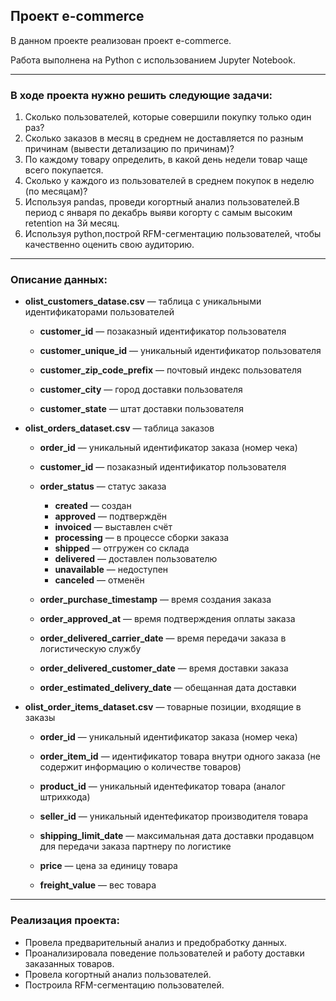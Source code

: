 ## **Проект e-commerce**

В данном проекте реализован проект e-commerce.

Работа выполнена на Python с использованием Jupyter Notebook. 

<hr>

### В ходе проекта нужно решить следующие задачи:

1. Сколько пользователей, которые совершили покупку только один раз?
2. Сколько заказов в месяц в среднем не доставляется по разным причинам (вывести детализацию по причинам)?
3. По каждому товару определить, в какой день недели товар чаще всего покупается.
4. Сколько у каждого из пользователей в среднем покупок в неделю (по месяцам)?
5. Используя pandas, проведи когортный анализ пользователей.В период с января по декабрь выяви когорту 
с самым высоким retention на 3й месяц.
6. Используя python,построй RFM-сегментацию пользователей, чтобы качественно оценить свою аудиторию. 

<hr>

### Описание данных:

* **olist_customers_datase.csv** — таблица с уникальными идентификаторами пользователей

    * **customer_id** — позаказный идентификатор пользователя

    * **customer_unique_id** —  уникальный идентификатор пользователя

    * **customer_zip_code_prefix** —  почтовый индекс пользователя

    * **customer_city** —  город доставки пользователя

    * **customer_state** —  штат доставки пользователя


* **olist_orders_dataset.csv** —  таблица заказов

    * **order_id** —  уникальный идентификатор заказа (номер чека)

    * **customer_id** —  позаказный идентификатор пользователя
    * **order_status** —  статус заказа
        * **created** —  создан
        * **approved** —  подтверждён
        * **invoiced** —  выставлен счёт
        * **processing** —  в процессе сборки заказа
        * **shipped** —  отгружен со склада
        * **delivered** —  доставлен пользователю
        * **unavailable** —  недоступен
        * **canceled** —  отменён

    * **order_purchase_timestamp** —  время создания заказа

    * **order_approved_at** —  время подтверждения оплаты заказа

    * **order_delivered_carrier_date** —  время передачи заказа в логистическую службу

    * **order_delivered_customer_date** —  время доставки заказа

    * **order_estimated_delivery_date** —  обещанная дата доставки


* **olist_order_items_dataset.csv** —  товарные позиции, входящие в заказы

    * **order_id** —  уникальный идентификатор заказа (номер чека)

    * **order_item_id** —  идентификатор товара внутри одного заказа (не содержит информацию о количестве товаров)

    * **product_id** —  уникальный идентефикатор товара (аналог штрихкода)

    * **seller_id** — уникальный идентефикатор производителя товара

    * **shipping_limit_date** —  максимальная дата доставки продавцом для передачи заказа партнеру по логистике

    * **price** —  цена за единицу товара

    * **freight_value** —  вес товара

<hr>

### Реализация проекта:
* Провела предварительный анализ и предобработку данных.
* Проанализировала поведение пользователей и работу доставки заказанных товаров. 
* Провела когортный анализ пользователей.
* Построила RFM-сегментацию пользователей.
